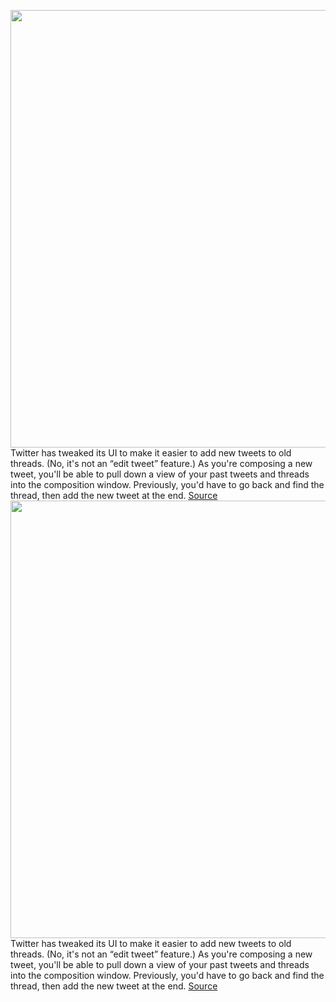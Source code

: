 <img src='https://cdn.vox-cdn.com/thumbor/-JPUZ274x_5eWS35FnXnyoYggMA=/0x0:2040x1360/1200x800/filters:focal(679x457:1005x783)/cdn.vox-cdn.com/uploads/chorus_image/image/66343458/akrales_180620_1777_0259.0.jpg' width='700px' /><br/>
Twitter has tweaked its UI to make it easier to add new tweets to old threads. (No, it's not an “edit tweet” feature.) As you're composing a new tweet, you'll be able to pull down a view of your past tweets and threads into the composition window. Previously, you'd have to go back and find the thread, then add the new tweet at the end.
<a href='https://www.theverge.com/2020/2/20/21145288/twitter-threads-update-add-new-tweets-old-ios-app'> Source <a/><img src='https://cdn.vox-cdn.com/thumbor/-JPUZ274x_5eWS35FnXnyoYggMA=/0x0:2040x1360/1200x800/filters:focal(679x457:1005x783)/cdn.vox-cdn.com/uploads/chorus_image/image/66343458/akrales_180620_1777_0259.0.jpg' width='700px' /><br/>
Twitter has tweaked its UI to make it easier to add new tweets to old threads. (No, it's not an “edit tweet” feature.) As you're composing a new tweet, you'll be able to pull down a view of your past tweets and threads into the composition window. Previously, you'd have to go back and find the thread, then add the new tweet at the end.
<a href='https://www.theverge.com/2020/2/20/21145288/twitter-threads-update-add-new-tweets-old-ios-app'> Source <a/>